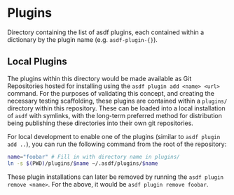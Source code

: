 # Plugins

Directory containing the list of asdf plugins, each contained within a dictionary by the plugin name (e.g. `asdf-plugin-{}`).

## Local Plugins

The plugins within this directory would be made available as Git Repositories hosted for installing using the `asdf plugin add <name> <url>` command. For the purposes of validating this concept, and creating the necessary testing scaffolding, these plugins are contained within a `plugins/` directory within this repository. These can be loaded into a local installation of `asdf` with symlinks, with the long-term preferred method for distribution being publishing these directories into their own git repositories.

For local development to enable one of the plugins (similar to `asdf plugin add ..`), you can run the following command from the root of the repository:

```bash
name="foobar" # Fill in with directory name in plugins/
ln -s $(PWD)/plugins/$name ~/.asdf/plugins/$name
```

These plugin installations can later be removed by running the `asdf plugin remove <name>`. For the above, it would be `asdf plugin remove foobar`.
